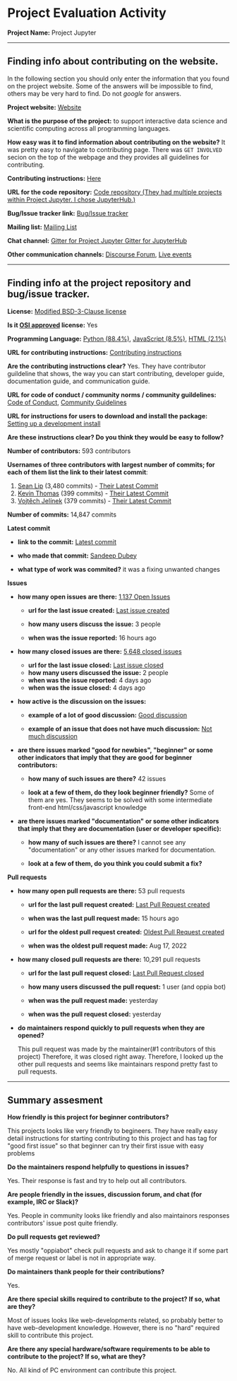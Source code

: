 # Project Evaluation Activity



__Project Name:__  Project Jupyter


---

## Finding info about contributing on the website.

In the following section you should only enter the information that you
found on the project website. Some of the answers will be impossible to find, others
may be very hard to find. Do not _google_ for answers.

__Project website:__ [Website](https://jupyter.org/)

__What is the purpose of the project:__ to support interactive data science and scientific computing across all programming languages.


__How easy was it to find information about contributing on the website?__ It was pretty easy to navigate to contributing page. There was `GET INVOLVED` secion on the top of the webpage and they provides all guidelines for contributing.


__Contributing instructions:__ [Here](https://jupyter.org/community) 

__URL for the code repository:__ [Code repository (They had multiple projects within Project Jupyter. I chose JupyterHub.)](https://github.com/jupyterhub/jupyterhub)

__Bug/Issue tracker link:__ [Bug/Issue tracker](https://github.com/jupyterhub/jupyterhub/issues)

__Mailing list:__ [Mailing List](https://groups.google.com/g/jupyter)

__Chat channel:__ [Gitter for Project Jupyter ](https://gitter.im/jupyter/jupyter) [Gitter for JupyterHub](https://gitter.im/jupyterhub/jupyterhub)

__Other communication channels:__ [Discourse Forum](https://discourse.jupyter.org/), [Live events](https://jupyter.org/community#live-events)


---

## Finding info at the project repository and bug/issue tracker.

__License:__ [Modified BSD-3-Clause license](https://github.com/jupyterhub/jupyterhub/blob/main/COPYING.md)

__Is it [OSI approved](https://opensource.org/licenses/alphabetical) license:__  Yes

__Programming Language:__ [Python (88.4%)](https://github.com/jupyterhub/jupyterhub/search?l=python), [JavaScript (8.5%)](https://github.com/jupyterhub/jupyterhub/search?l=javascript), [HTML (2.1%)](https://github.com/jupyterhub/jupyterhub/search?l=html) 

__URL for contributing instructions:__ [Contributing instructions](https://github.com/jupyterhub/jupyterhub/blob/main/CONTRIBUTING.md)

__Are the contributing instructions clear?__ Yes. They have contributor guildeline that shows, the way you can start contributing, developer guide, documentation guide, and communication guide. 


__URL for code of conduct / community norms / community guildelines:__ [Code of Conduct](https://github.com/jupyter/governance/blob/HEAD/conduct/code_of_conduct.md), [Community Guidelines](https://docs.jupyter.org/en/latest/community/content-community.html)

__URL for instructions for users to download and install the package:__ [Setting up a development install](https://jupyterhub.readthedocs.io/en/latest/contributing/setup.html)

__Are these instructions clear? Do you think they would be easy to follow?__ 




__Number of contributors:__ 593 contributors


__Usernames of three contributors with largest number of commits; for
each of them list the link to their latest commit__:

1. [Sean Lip](https://github.com/seanlip) (3,480 commits) - [Their Latest Commit](https://github.com/oppia/oppia/commit/44fa85212b87c2db0cd51fc373b6e014a9337aa1)
2. [Kevin Thomas](https://github.com/kevintab95) (399 commits) - [Their Latest Commit](https://github.com/oppia/oppia/commit/24298204cfaf7ade44fcf7542418cc1d66de77a1)
3. [Vojtěch Jelínek](https://github.com/vojtechjelinek) (379 commits) - [Their Latest Commit](https://github.com/oppia/oppia/commit/aa8dce1e6fe9e5aa5f437181d7edc1b9b1b4fc88)


__Number of commits:__ 14,847 commits

__Latest commit__

- __link to the commit:__ [Latest commit](https://github.com/oppia/oppia/commit/a48d41ab124b97c25d89068e9f1d1ca4d3fb14d1)

- __who made that commit:__ [Sandeep Dubey](https://github.com/DubeySandeep)

- __what type of work was commited?__ it was a fixing unwanted changes


__Issues__

- __how many open issues are there:__ [1,137 Open Issues](https://github.com/oppia/oppia/issues?q=is%3Aopen+is%3Aissue)

    - __url for the last issue created:__ [Last issue created](https://github.com/oppia/oppia/issues/17546)

    - __how many users discuss the issue:__ 3 people
    
    - __when was the issue reported:__ 16 hours ago
    
- __how many closed issues are there:__ [5,648 closed issues](https://github.com/oppia/oppia/issues?q=is%3Aissue+is%3Aclosed)
    - __url for the last issue closed:__ [Last issue closed](https://github.com/oppia/oppia/issues/17505)
    - __how many users discussed the issue:__ 2 people
    - __when was the issue reported:__ 4 days ago
    - __when was the issue closed:__ 4 days ago

- __how active is the discussion on the issues:__ 

    - __example of a lot of good discussion:__ [Good discussion](https://github.com/oppia/oppia/issues/4057)
    
    - __example of an issue that does not have much discussion:__ [Not much discussion](https://github.com/oppia/oppia/issues/17320)



- __are there issues marked "good for newbies", "beginner" or some other indicators that imply that they are good for beginner contributors:__ 

    - __how many of such issues are there?__ 42 issues
    
    - __look at a few of them, do they look beginner friendly?__ Some of them are yes. They seems to be solved with some intermediate front-end html/css/javascript knowledge

- __are there issues marked "documentation" or some other indicators that imply that they are documentation (user or developer specific):__ 

    - __how many of such issues are there?__ I cannot see any "documentation" or any other issues marked for documentation.
    
    - __look at a few of them, do you think you could submit a fix?__ 



__Pull requests__

- __how many open pull requests are there:__ 53 pull requests

    - __url for the last pull request created:__ [Last Pull Request created](https://github.com/oppia/oppia/pull/17547)
    
    - __when was the last pull request made:__ 15 hours ago

    - __url for the oldest pull request created:__ [Oldest Pull Request created](https://github.com/oppia/oppia/pull/15910)
    
    - __when was the oldest pull request made:__ Aug 17, 2022

- __how many closed pull requests are there:__ 10,291 pull requests

    - __url for the last pull request closed:__ [Last Pull Request closed](https://github.com/oppia/oppia/pull/17541)
    
    - __how many users discussed the pull request:__ 1 user (and oppia bot)
    
    - __when was the pull request made:__  yesterday
    
    - __when was the pull request closed:__ yesterday
    
- __do maintainers respond quickly to pull requests when they are opened?__ 

    This pull request was made by the maintainer(#1 contributors of this project) Therefore, it was closed right away. Therefore, I looked up the other pull requests and seems like maintainars respond pretty fast to pull requests. 



---


## Summary assesment
__How friendly is this project for beginner contributors?__

This projects looks like very friendly to begineers. They have really easy detail instructions for starting contributing to this project and has tag for "good first issue" so that beginner can try their first issue with easy problems


__Do the maintainers respond helpfully to questions in issues?__

Yes. Their response is fast and try to help out all contributors.

__Are people friendly in the issues, discussion forum, and chat (for example, IRC or Slack)?__

Yes. People in community looks like friendly and also maintainors responses contributors' issue post quite friendly.


__Do pull requests get reviewed?__

Yes mostly "oppiabot" check pull requests and ask to change it if some part of merge request or label is not in appropriate way.

__Do maintainers thank people for their contributions?__

Yes.

__Are there special skills required to contribute to the project? If so, what are they?__

Most of issues looks like web-developments related, so probably better to have web-development knowledge. However, there is no "hard" required skill to contribute this project. 

__Are there any special hardware/software requirements to be able to contribute to the project? If so, what are they?__

No. All kind of PC environment can contribute this project. 
